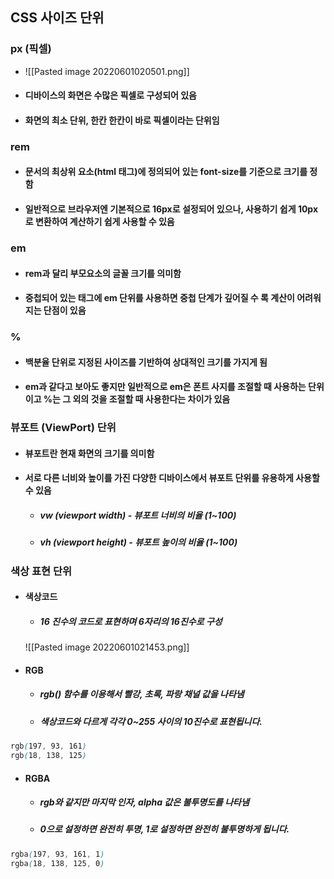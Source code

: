 ## CSS 사이즈 단위

### px (픽셀)
- ![[Pasted image 20220601020501.png]]
- #### 디바이스의 화면은 수많은 픽셀로 구성되어 있음
- #### 화면의 최소 단위, 한칸 한칸이 바로 픽셀이라는 단위임

### rem
- #### 문서의 최상위 요소(html 태그)에 정의되어 있는 font-size를 기준으로 크기를 정함
- #### 일반적으로 브라우저엔 기본적으로 16px로 설정되어 있으나, 사용하기 쉽게 10px로 변환하여 계산하기 쉽게 사용할 수 있음


### em
- #### rem과 달리 부모요소의 글꼴 크기를 의미함
- #### 중첩되어 있는 태그에 em 단위를 사용하면 중첩 단계가 깊어질 수 록 계산이 어려워지는 단점이 있음


### %
- #### 백분율 단위로 지정된 사이즈를 기반하여 상대적인 크기를 가지게 됨
- #### em과 같다고 보아도 좋지만 일반적으로 em은 폰트 사지를 조절할 때 사용하는 단위이고 %는 그 외의 것을 조절할 때 사용한다는 차이가 있음

### 뷰포트 (ViewPort) 단위
- #### 뷰포트란 현재 화면의 크기를 의미함
- #### 서로 다른 너비와 높이를 가진 다양한 디바이스에서 뷰포트 단위를 유용하게 사용할 수 있음
	- ##### vw (viewport width) - 뷰포트 너비의 비율 (1~100)
	- ##### vh (viewport height) - 뷰포트 높이의 비율 (1~100)


### 색상 표현 단위
- #### 색상코드
	- ##### 16 진수의 코드로 표현하며 6자리의 16진수로 구성
	 ![[Pasted image 20220601021453.png]]

- #### RGB
	- ##### rgb() 함수를 이용해서 빨강, 초록, 파랑 채널 값을 나타냄
	- ##### 색상코드와 다르게 각각 0~255 사이의 10진수로 표현됩니다.
```CSS
rgb(197, 93, 161)
rgb(18, 138, 125)
```

- #### RGBA
	- ##### rgb와 같지만 마지막 인자, alpha 값은 불투명도를 나타냄
	- ##### 0으로 설정하면 완전히 투명, 1로 설정하면 완전히 불투명하게 됩니다.
```CSS
rgba(197, 93, 161, 1)
rgba(18, 138, 125, 0)
```